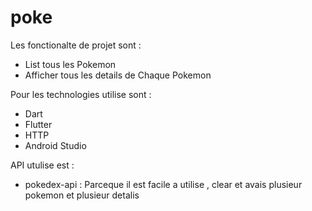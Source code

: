# poke

Les fonctionalte de projet sont : 
 - List tous les Pokemon
 - Afficher tous les details de Chaque Pokemon 
 
Pour les technologies utilise sont : 
 - Dart 
 - Flutter
 - HTTP
 - Android Studio
 
API utulise est : 
 - pokedex-api : Parceque il est facile a utilise , clear et avais plusieur pokemon et plusieur detalis




